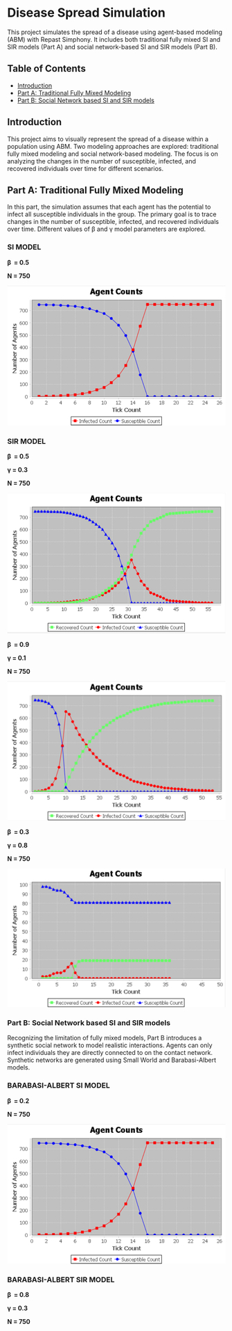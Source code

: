 # Disease Spread Simulation

This project simulates the spread of a disease using agent-based modeling (ABM) with Repast Simphony. It includes both traditional fully mixed SI and SIR models (Part A) and social network-based SI and SIR models (Part B).

## Table of Contents

- [Introduction](#introduction)
- [Part A: Traditional Fully Mixed Modeling](#part-a-traditional-fully-mixed-modeling)
- [Part B: Social Network based SI and SIR models](#part-b-social-network-based-si-and-sir-models)

## Introduction

This project aims to visually represent the spread of a disease within a population using ABM. Two modeling approaches are explored: traditional fully mixed modeling and social network-based modeling. The focus is on analyzing the changes in the number of susceptible, infected, and recovered individuals over time for different scenarios.

## Part A: Traditional Fully Mixed Modeling

In this part, the simulation assumes that each agent has the potential to infect all susceptible individuals in the group. The primary goal is to trace changes in the number of susceptible, infected, and recovered individuals over time. Different values of β and γ model parameters are explored.

### SI MODEL

**β  = 0.5**

**N = 750**

![Simulation Image](Images/SI.png)

### SIR MODEL

**β  = 0.5**

**γ = 0.3**

**N = 750**

![Simulation Image](Images/SIR.png)

**β  = 0.9**

**γ = 0.1**

**N = 750**

![Simulation_Image](Images/SIR_High_Infection_Low_Recovery.png)

**β  = 0.3**

**γ = 0.8**

**N = 750**

![Simulation_Image](Images/SIR_Low_Infection_High_Recovery.png)

### Part B: Social Network based SI and SIR models

Recognizing the limitation of fully mixed models, Part B introduces a synthetic social network to model realistic interactions. Agents can only infect individuals they are directly connected to on the contact network. Synthetic networks are generated using Small World and Barabasi-Albert models.

### BARABASI-ALBERT SI MODEL

**β  = 0.2**

**N = 750**

![Simulation Image](Images/SI.png)

### BARABASI-ALBERT SIR MODEL

**β  = 0.8**

**γ = 0.3**

**N = 750**
